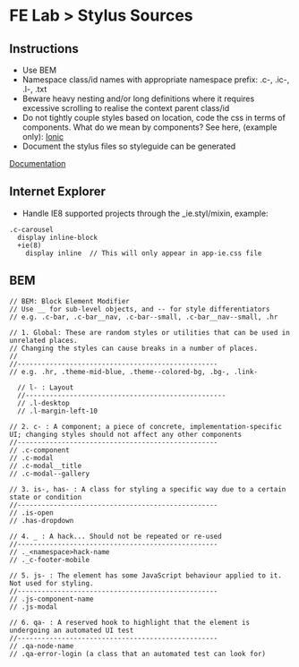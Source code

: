 FE Lab > Stylus Sources
=================

Instructions
-------------

- Use BEM
- Namespace class/id names with appropriate namespace prefix: .c-, .ic-, .l-, .txt 
- Beware heavy nesting and/or long definitions where it requires excessive scrolling to realise the context parent class/id
- Do not tightly couple styles based on location, code the css in terms of components. What do we mean by components? See here, (example only): [Ionic](http://ionicframework.com/docs/components/)
- Document the stylus files so styleguide can be generated

[Documentation](http://csswizardry.com/2015/03/more-transparent-ui-code-with-namespaces/)

Internet Explorer
-------------
- Handle IE8 supported projects through the _ie.styl/mixin, example:
```
.c-carousel
  display inline-block
  +ie(8)
    display inline  // This will only appear in app-ie.css file
```

BEM
-------------
```
// BEM: Block Element Modifier
// Use __ for sub-level objects, and -- for style differentiators
// e.g. .c-bar, .c-bar__nav, .c-bar--small, .c-bar__nav--small, .hr

// 1. Global: These are random styles or utilities that can be used in unrelated places. 
// Changing the styles can cause breaks in a number of places.
// 
//--------------------------------------------------
// e.g. .hr, .theme-mid-blue, .theme--colored-bg, .bg-, .link-

  // l- : Layout
  //--------------------------------------------------
  // .l-desktop
  // .l-margin-left-10

// 2. c- : A component; a piece of concrete, implementation-specific UI; changing styles should not affect any other components
//--------------------------------------------------
// .c-component
// .c-modal
// .c-modal__title
// .c-modal--gallery

// 3. is-, has- : A class for styling a specific way due to a certain state or condition
//--------------------------------------------------
// .is-open
// .has-dropdown

// 4. _ : A hack... Should not be repeated or re-used
//--------------------------------------------------
// ._<namespace>hack-name
// ._c-footer-mobile

// 5. js- : The element has some JavaScript behaviour applied to it. Not used for styling.
//--------------------------------------------------
// .js-component-name
// .js-modal

// 6. qa- : A reserved hook to highlight that the element is undergoing an automated UI test
//--------------------------------------------------
// .qa-node-name
// .qa-error-login (a class that an automated test can look for)
```